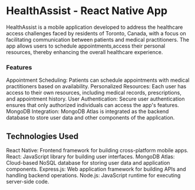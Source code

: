 # HealthAssist - React Native App
HealthAssist is a mobile application developed to address the healthcare access challenges faced by residents of Toronto, Canada, with a focus on facilitating communication between patients and medical practitioners. The app allows users to schedule appointments,access their personal resources, thereby enhancing the overall healthcare experience.

### Features
Appointment Scheduling: Patients can schedule appointments with medical practitioners based on availability.
Personalized Resources: Each user has access to their own resources, including medical records, prescriptions, and appointment history.
User Authentication: Secure user authentication ensures that only authorized individuals can access the app's features.
MongoDB Integration: MongoDB Atlas is integrated as the backend database to store user data and other components of the application.
## Technologies Used
React Native: Frontend framework for building cross-platform mobile apps.
React: JavaScript library for building user interfaces.
MongoDB Atlas: Cloud-based NoSQL database for storing user data and application components.
Express.js: Web application framework for building APIs and handling backend operations.
Node.js: JavaScript runtime for executing server-side code.
